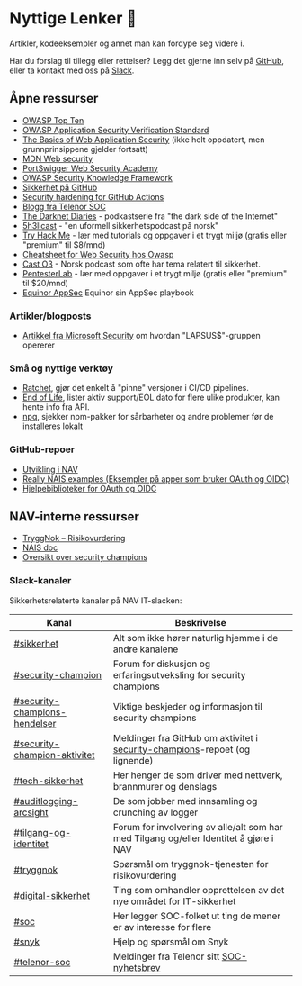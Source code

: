 # Nyttige Lenker 🔗

Artikler, kodeeksempler og annet man kan fordype seg videre i.

Har du forslag til tillegg eller rettelser? Legg det gjerne inn selv på [GitHub](https://github.com/navikt/security-playbook/blob/main/docs/05-lenker.md), eller ta kontakt med oss på [Slack](https://nav-it.slack.com/archives/CN8N938K1).

## Åpne ressurser

- [OWASP Top Ten](https://owasp.org/www-project-top-ten/)
- [OWASP Application Security Verification Standard](https://owasp.org/www-project-application-security-verification-standard/)
- [The Basics of Web Application Security](https://martinfowler.com/articles/web-security-basics.html) (ikke helt oppdatert, men grunnprinsippene gjelder fortsatt)
- [MDN Web security](https://developer.mozilla.org/en-US/docs/Web/Security)
- [PortSwigger Web Security Academy](https://portswigger.net/web-security)
- [OWASP Security Knowledge Framework](https://www.securityknowledgeframework.org/)
- [Sikkerhet på GitHub](https://github.com/features/security)
- [Security hardening for GitHub Actions](https://docs.github.com/en/actions/security-guides/security-hardening-for-github-actions)
- [Blogg fra Telenor SOC](https://telenorsoc.blogspot.com/)
- [The Darknet Diaries](https://darknetdiaries.com/) - podkastserie fra "the dark side of the Internet"
- [5h3llcast](https://open.spotify.com/show/76cxbNjWBBGzc486SV48YE) - "en uformell sikkerhetspodcast på norsk"
- [Try Hack Me](https://tryhackme.com/) - lær med tutorials og oppgaver i et trygt miljø (gratis eller "premium" til $8/mnd)
- [Cheatsheet for Web Security hos Owasp](https://cheatsheetseries.owasp.org/)
- [Cast O3](https://casto3.no/om-oss/) - Norsk podcast som ofte har tema relatert til sikkerhet.
- [PentesterLab](https://pentesterlab.com/) - lær med oppgaver i et trygt miljø (gratis eller "premium" til $20/mnd)
- [Equinor AppSec](https://equinor.github.io/appsec/#security-champion) Equinor sin AppSec playbook

### Artikler/blogposts

- [Artikkel fra Microsoft Security](https://www.microsoft.com/security/blog/2022/03/22/dev-0537-criminal-actor-targeting-organizations-for-data-exfiltration-and-destruction/) om hvordan "LAPSUS$"-gruppen opererer

### Små og nyttige verktøy

- [Ratchet](https://github.com/sethvargo/ratchet), gjør det enkelt å "pinne" versjoner i CI/CD pipelines.
- [End of Life](https://endoflife.date/), lister aktiv support/EOL dato for flere ulike produkter, kan hente info fra API.
- [npq](https://www.npmjs.com/package/npq), sjekker npm-pakker for sårbarheter og andre problemer før de installeres lokalt

### GitHub-repoer

- [Utvikling i NAV](https://github.com/navikt/utvikling)
- [Really NAIS examples (Eksempler på apper som bruker OAuth og OIDC)](https://github.com/nais/examples)
- [Hjelpebiblioteker for OAuth og OIDC](https://github.com/navikt/token-support)

## NAV-interne ressurser

- [TryggNok – Risikovurdering](https://apps.powerapps.com/play/f8517640-ea01-46e2-9c09-be6b05013566)
- [NAIS doc](https://doc.nais.io/)
- [Oversikt over security champions](https://teamkatalog.nav.no/dashboard/members/role/SECURITY_CHAMPION)

### Slack-kanaler

Sikkerhetsrelaterte kanaler på NAV IT-slacken:

| Kanal                                                                          | Beskrivelse                                                                                                                |
| ------------------------------------------------------------------------------ | -------------------------------------------------------------------------------------------------------------------------- |
| [#sikkerhet](https://nav-it.slack.com/archives/C6UBU9EAU)                      | Alt som ikke hører naturlig hjemme i de andre kanalene                                                                     |
| [#security-champion](https://nav-it.slack.com/archives/CN8N938K1)              | Forum for diskusjon og erfaringsutveksling for security champions                                                          |
| [#security-champions-hendelser](https://nav-it.slack.com/archives/C030XCYD5RU) | Viktige beskjeder og informasjon til security champions                                                                    |
| [#security-champion-aktivitet](https://nav-it.slack.com/archives/C0314EZ719S)  | Meldinger fra GitHub om aktivitet i [security-champions](https://github.com/navikt/security-playbook)-repoet (og lignende) |
| [#tech-sikkerhet](https://nav-it.slack.com/archives/CCSET7820)                 | Her henger de som driver med nettverk, brannmurer og denslags                                                              |
| [#auditlogging-arcsight](https://nav-it.slack.com/archives/C014576K5TQ)        | De som jobber med innsamling og crunching av logger                                                                        |
| [#tilgang-og-identitet](https://nav-it.slack.com/archives/C025DDBBSLU)         | Forum for involvering av alle/alt som har med Tilgang og/eller Identitet å gjøre i NAV                                     |
| [#tryggnok](https://nav-it.slack.com/archives/CQ0D5HLSW)                       | Spørsmål om tryggnok-tjenesten for risikovurdering                                                                         |
| [#digital-sikkerhet](https://nav-it.slack.com/archives/C026BETG37H)            | Ting som omhandler opprettelsen av det nye området for IT-sikkerhet                                                        |
| [#soc](https://nav-it.slack.com/archives/C0162CBNJRJ)                          | Her legger SOC-folket ut ting de mener er av interesse for flere                                                           |
| [#snyk](https://nav-it.slack.com/archives/C02KF9C5XSM)                         | Hjelp og spørsmål om Snyk                                                                                                  |
| [#telenor-soc](https://nav-it.slack.com/archives/C02TC0HRK0E)                  | Meldinger fra Telenor sitt [SOC-nyhetsbrev](https://telenorsoc-news.blogspot.com/)                                         |
